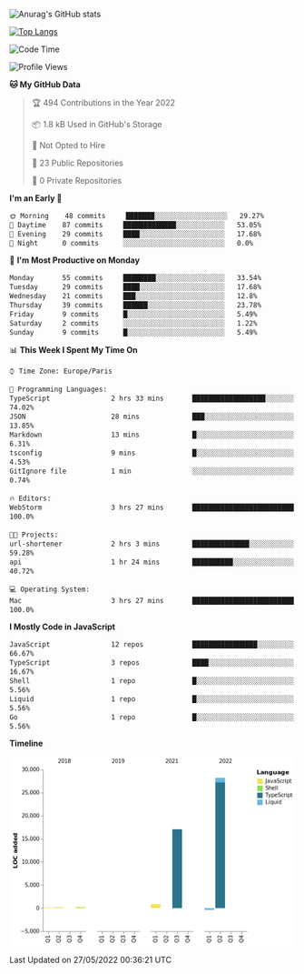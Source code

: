 ![Anurag's GitHub stats](https://github-readme-stats.vercel.app/api?username=sufiane&theme=dark&show_icons=true&count_private=true)


[![Top Langs](https://github-readme-stats.vercel.app/api/top-langs/?username=sufiane&layout=compact)](https://github.com/anuraghazra/github-readme-stats)

<!--START_SECTION:waka-->
![Code Time](http://img.shields.io/badge/Code%20Time-0%20secs-blue)

![Profile Views](http://img.shields.io/badge/Profile%20Views-0-blue)

**🐱 My GitHub Data** 

> 🏆 494 Contributions in the Year 2022
 > 
> 📦 1.8 kB Used in GitHub's Storage 
 > 
> 🚫 Not Opted to Hire
 > 
> 📜 23 Public Repositories 
 > 
> 🔑 0 Private Repositories  
 > 
**I'm an Early 🐤** 

```text
🌞 Morning    48 commits     ███████░░░░░░░░░░░░░░░░░░   29.27% 
🌆 Daytime    87 commits     █████████████░░░░░░░░░░░░   53.05% 
🌃 Evening    29 commits     ████░░░░░░░░░░░░░░░░░░░░░   17.68% 
🌙 Night      0 commits      ░░░░░░░░░░░░░░░░░░░░░░░░░   0.0%

```
📅 **I'm Most Productive on Monday** 

```text
Monday       55 commits     ████████░░░░░░░░░░░░░░░░░   33.54% 
Tuesday      29 commits     ████░░░░░░░░░░░░░░░░░░░░░   17.68% 
Wednesday    21 commits     ███░░░░░░░░░░░░░░░░░░░░░░   12.8% 
Thursday     39 commits     ██████░░░░░░░░░░░░░░░░░░░   23.78% 
Friday       9 commits      █░░░░░░░░░░░░░░░░░░░░░░░░   5.49% 
Saturday     2 commits      ░░░░░░░░░░░░░░░░░░░░░░░░░   1.22% 
Sunday       9 commits      █░░░░░░░░░░░░░░░░░░░░░░░░   5.49%

```


📊 **This Week I Spent My Time On** 

```text
⌚︎ Time Zone: Europe/Paris

💬 Programming Languages: 
TypeScript               2 hrs 33 mins       ██████████████████░░░░░░░   74.02% 
JSON                     28 mins             ███░░░░░░░░░░░░░░░░░░░░░░   13.85% 
Markdown                 13 mins             █░░░░░░░░░░░░░░░░░░░░░░░░   6.31% 
tsconfig                 9 mins              █░░░░░░░░░░░░░░░░░░░░░░░░   4.53% 
GitIgnore file           1 min               ░░░░░░░░░░░░░░░░░░░░░░░░░   0.74%

🔥 Editors: 
WebStorm                 3 hrs 27 mins       █████████████████████████   100.0%

🐱‍💻 Projects: 
url-shortener            2 hrs 3 mins        ██████████████░░░░░░░░░░░   59.28% 
api                      1 hr 24 mins        ██████████░░░░░░░░░░░░░░░   40.72%

💻 Operating System: 
Mac                      3 hrs 27 mins       █████████████████████████   100.0%

```

**I Mostly Code in JavaScript** 

```text
JavaScript               12 repos            ████████████████░░░░░░░░░   66.67% 
TypeScript               3 repos             ████░░░░░░░░░░░░░░░░░░░░░   16.67% 
Shell                    1 repo              █░░░░░░░░░░░░░░░░░░░░░░░░   5.56% 
Liquid                   1 repo              █░░░░░░░░░░░░░░░░░░░░░░░░   5.56% 
Go                       1 repo              █░░░░░░░░░░░░░░░░░░░░░░░░   5.56%

```


**Timeline**

![Chart not found](https://raw.githubusercontent.com/Sufiane/Sufiane/main/charts/bar_graph.png) 


 Last Updated on 27/05/2022 00:36:21 UTC
<!--END_SECTION:waka-->


<!--
**Sufiane/sufiane** is a ✨ _special_ ✨ repository because its `README.md` (this file) appears on your GitHub profile.

Here are some ideas to get you started:

- 🔭 I’m currently working on ...
- 🌱 I’m currently learning ...
- 👯 I’m looking to collaborate on ...
- 🤔 I’m looking for help with ...
- 💬 Ask me about ...
- 📫 How to reach me: ...
- 😄 Pronouns: ...
- ⚡ Fun fact: ...
-->
